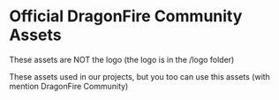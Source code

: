 # Official DragonFire Community Assets
These assets are NOT the logo (the logo is in the /logo folder)

These assets used in our projects, but you too can use this assets (with mention DragonFire Community)
